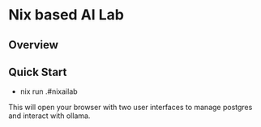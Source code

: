 # Nix based AI Lab

## Overview

## Quick Start

* nix run .#nixailab

This will open your browser with two user interfaces to manage postgres and interact with ollama.
